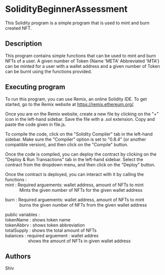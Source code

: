 # SolidityBeginnerAssessment

This Solidity program is a simple program that is used to mint and burn created NFT.

## Description

This program contains simple functions that can be used to mint and burn NFTs of a user. A given number of Token {Name 'META' Abbreviated 'MTA'} can be minted for a user with a wallet address and a given number of Token can be burnt using the functions provided.

## Executing program

To run this program, you can use Remix, an online Solidity IDE. To get started, go to the Remix website at https://remix.ethereum.org/.

Once you are on the Remix website, create a new file by clicking on the "+" icon in the left-hand sidebar. Save the file with a .sol extension. Copy and paste the code given in file.js.

To compile the code, click on the "Solidity Compiler" tab in the left-hand sidebar. Make sure the "Compiler" option is set to "0.8.4" (or another compatible version), and then click on the "Compile" button.

Once the code is compiled, you can deploy the contract by clicking on the "Deploy & Run Transactions" tab in the left-hand sidebar. Select the contract from the dropdown menu, and then click on the "Deploy" button.



Once the contract is deployed, you can interact with it by calling the functions :  
mint : Required arguements: wallet address, amount of NFTs to mint  
&emsp;&emsp;&emsp;  Mints the given number of NFTs for the given wallet address  

burn : Required arguements: wallet address, amount of NFTs to mint  
&emsp;&emsp;&emsp;   burns the given number of NFTs from the given wallet address  


public variables :  
tokenName   : shows token name  
tokenAbbrv  : shows token abbreviation  
totalSupply : shows the total amount of NFTs  
balances    : required arguement : wallet addres  
&emsp;&emsp;&emsp;&emsp;&emsp;  shows the amount of NFTs in given wallet address  


## Authors

Shiv  
